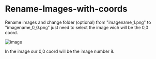 # Rename-Images-with-coords

Rename images and change folder (optional) from "imagename_1.png" to "imagename_0_0.png" just need to select the image wich will be the 0,0 coord.

![image](https://user-images.githubusercontent.com/122313137/226215308-0ade998e-58ce-447a-bf3d-b3504eff483d.png)

In the image our 0,0 coord will be the image number 8.
